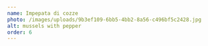 ```yaml
---
name: Impepata di cozze
photo: /images/uploads/9b3ef109-6bb5-4bb2-8a56-c496bf5c2428.jpg
alt: mussels with pepper
order: 6
---
```

